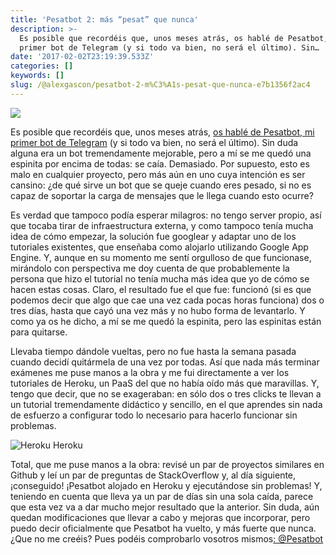 ```yaml
---
title: 'Pesatbot 2: más “pesat” que nunca'
description: >-
  Es posible que recordéis que, unos meses atrás, os hablé de Pesatbot, mi
  primer bot de Telegram (y si todo va bien, no será el último). Sin…
date: '2017-02-02T23:19:39.533Z'
categories: []
keywords: []
slug: /@alexgascon/pesatbot-2-m%C3%A1s-pesat-que-nunca-e7b1356f2ac4
---
```


![](https://cdn-images-1.medium.com/max/800/1*BCg9w6Jmz1JmUVqOT8yFSQ.jpeg)

Es posible que recordéis que, unos meses atrás, [os hablé de Pesatbot, mi primer bot de Telegram](https://medium.com/@alexgascon/proyectos-personales-presentando-a-pesatbot-d2f2a00de728#.i9gwx73lk) (y si todo va bien, no será el último). Sin duda alguna era un bot tremendamente mejorable, pero a mí se me quedó una espinita por encima de todas: se caía. Demasiado. Por supuesto, esto es malo en cualquier proyecto, pero más aún en uno cuya intención es ser cansino: ¿de qué sirve un bot que se queje cuando eres pesado, si no es capaz de soportar la carga de mensajes que le llega cuando esto ocurre?

Es verdad que tampoco podía esperar milagros: no tengo server propio, así que tocaba tirar de infraestructura externa, y como tampoco tenía mucha idea de cómo empezar, la solución fue googlear y adaptar uno de los tutoriales existentes, que enseñaba como alojarlo utilizando Google App Engine. Y, aunque en su momento me sentí orgulloso de que funcionase, mirándolo con perspectiva me doy cuenta de que probablemente la persona que hizo el tutorial no tenía mucha más idea que yo de cómo se hacen estas cosas. Claro, el resultado fue el que fue: funcionó (si es que podemos decir que algo que cae una vez cada pocas horas funciona) dos o tres días, hasta que cayó una vez más y no hubo forma de levantarlo. Y como ya os he dicho, a mí se me quedó la espinita, pero las espinitas están para quitarse.

Llevaba tiempo dándole vueltas, pero no fue hasta la semana pasada cuando decidí quitármela de una vez por todas. Así que nada más terminar exámenes me puse manos a la obra y me fui directamente a ver los tutoriales de Heroku, un PaaS del que no había oído más que maravillas. Y, tengo que decir, que no se exageraban: en sólo dos o tres clicks te llevan a un tutorial tremendamente didáctico y sencillo, en el que aprendes sin nada de esfuerzo a configurar todo lo necesario para hacerlo funcionar sin problemas.

![Heroku](https://cdn-images-1.medium.com/max/800/1*oy70koAHJL8lko2R-GH5PA.png)
Heroku

Total, que me puse manos a la obra: revisé un par de proyectos similares en Github y leí un par de preguntas de StackOverflow y, al día siguiente, ¡conseguido! ¡Pesatbot alojado en Heroku y ejecutándose sin problemas! Y, teniendo en cuenta que lleva ya un par de días sin una sola caída, parece que esta vez va a dar mucho mejor resultado que la anterior. Sin duda, aún quedan modificaciones que llevar a cabo y mejoras que incorporar, pero puedo decir oficialmente que Pesatbot ha vuelto, y más fuerte que nunca. ¿Que no me creéis? Pues podéis comprobarlo vosotros mismos[: @Pesatbot](https://web.telegram.org/#/im?p=@Pesatbot)